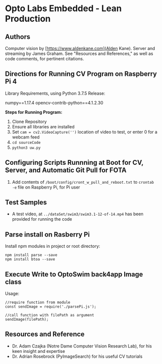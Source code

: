 # Opto Labs Embedded - Lean Production

## Authors

Computer vision by [https://www.aldenkane.com](Alden Kane). Server and streaming by James Graham.  See "Resources and References," as well as code comments, for pertinent citations.

## Directions for Running CV Program on Raspberry Pi 4

Library Requirements, using Python 3.7.5 Release:

numpy==1.17.4
opencv-contrib-python==4.1.2.30

**Steps for Running Program:**

1. Clone Repository  
2. Ensure all libraries are installed  
3. Set `cam = cv2.VideoCapture('')` location of video to test, or enter 0 for a webcam feed
4. `cd sourceCode`
5. `python3 uw.py`

## Configuring Scripts Runnning at Boot for CV, Server, and Automatic Git Pull for FOTA

1. Add contents of `/boot/config/cront_w_pull_and_reboot.txt` to `crontab -e` file on Raspberry Pi, for Pi user

## Test Samples

* A test video, at `../dataSet/swim3/swim3.1-12-of-14.mp4` has been provided for running the code

## Parse install on Rasberry Pi

Install npm modules in project or root directory:
```
npm install parse --save
npm install btoa --save
```

## Execute Write to OptoSwim back4app Image class

Usage:
```
//require function from module
const sendImage = require('./parsePi.js');

//call function with filePath as argument
sendImage(filePath);

```

## Resources and Reference

* Dr. Adam Czajka (Notre Dame Computer Vision Research Lab), for his keen insight and expertise  
* Dr. Adrian Rosebrock (PyImageSearch) for his useful CV tutorials  

